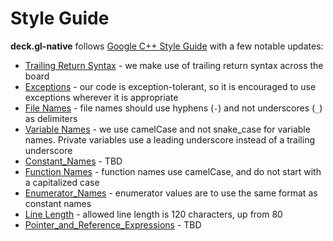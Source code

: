 # Style Guide

**deck.gl-native** follows [Google C++ Style Guide]([https://google.github.io/styleguide/cppguide.html](https://google.github.io/styleguide/cppguide.html)) with a few notable updates:

- [Trailing Return Syntax](https://google.github.io/styleguide/cppguide.html#trailing_return) - we make use of trailing return syntax across the board
- [Exceptions](https://google.github.io/styleguide/cppguide.html#Exceptions) - our code is exception-tolerant, so it is encouraged to use exceptions wherever it is appropriate
- [File Names](https://google.github.io/styleguide/cppguide.html#File_Names) - file names should use hyphens (`-`) and not underscores (`_`) as delimiters
- [Variable Names](https://google.github.io/styleguide/cppguide.html#Variable_Names) - we use camelCase and not snake_case for variable names. Private variables use a leading underscore instead of a trailing underscore
- [Constant_Names](https://google.github.io/styleguide/cppguide.html#Constant_Names) - TBD
- [Function Names](https://google.github.io/styleguide/cppguide.html#Function_Names) - function names use camelCase, and do not start with a capitalized case
- [Enumerator_Names](https://google.github.io/styleguide/cppguide.html#Enumerator_Names) - enumerator values are to use the same format as constant names
- [Line Length](https://google.github.io/styleguide/cppguide.html#Line_Length) - allowed line length is 120 characters, up from 80
- [Pointer_and_Reference_Expressions](https://google.github.io/styleguide/cppguide.html#Pointer_and_Reference_Expressions) - TBD
